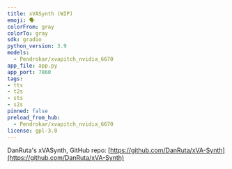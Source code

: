 ```yaml
---
title: xVASynth (WIP)
emoji: 🗣
colorFrom: gray
colorTo: gray
sdk: gradio
python_version: 3.9
models:
  - Pendrokar/xvapitch_nvidia_6670
app_file: app.py
app_port: 7860
tags:
- tts
- t2s
- sts
- s2s
pinned: false
preload_from_hub:
  - Pendrokar/xvapitch_nvidia_6670
license: gpl-3.0
---
```


DanRuta's xVASynth, GitHub repo: [https://github.com/DanRuta/xVA-Synth](https://github.com/DanRuta/xVA-Synth)